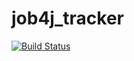 # job4j_tracker

[![Build Status](https://travis-ci.com/phorne-21/job4j_tracker.svg?branch=master)](https://travis-ci.com/phorne-21/job4j_tracker)
